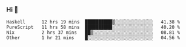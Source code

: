 ### Hi 👋

<!--START_SECTION:waka-->

```text
Haskell      12 hrs 19 mins  ██████████▒░░░░░░░░░░░░░░   41.38 %
PureScript   11 hrs 58 mins  ██████████░░░░░░░░░░░░░░░   40.20 %
Nix          2 hrs 37 mins   ██▒░░░░░░░░░░░░░░░░░░░░░░   08.81 %
Other        1 hr 21 mins    █░░░░░░░░░░░░░░░░░░░░░░░░   04.56 %
```

<!--END_SECTION:waka-->

